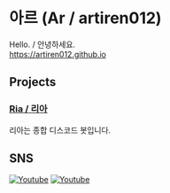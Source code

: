 # 아르 (Ar / artiren012)
Hello. / 안녕하세요.  
https://artiren012.github.io

## Projects
### [Ria / 리아](https://github.com/artiren012/Ria)
리아는 종합 디스코드 봇입니다.  
## SNS
[![Youtube](https://img.shields.io/badge/Youtube%20Channel%201-red?style=flat&logo=YouTube&logoColor=white)](https://youtube.com/@artiren012)
[![Youtube](https://img.shields.io/badge/Youtube%20Channel%202-red?style=flat&logo=YouTube&logoColor=white)](https://youtube.com/@ar012)
